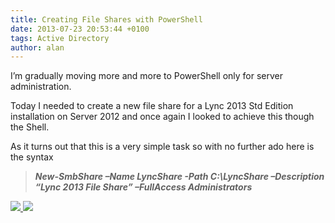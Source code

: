 ```yaml
---
title: Creating File Shares with PowerShell
date: 2013-07-23 20:53:44 +0100
tags: Active Directory
author: alan
---
```


I’m gradually moving more and more to PowerShell only for server administration.

Today I needed to create a new file share for a Lync 2013 Std Edition installation on Server 2012 and once again I looked to achieve this though the Shell.

As it turns out that this is a very simple task so with no further ado here is the syntax

>

> **_New-SmbShare –Name LyncShare -Path C:\LyncShare –Description “Lync 2013 File Share” –FullAccess Administrators_**

    
[ ![](http://feeds.wordpress.com/1.0/comments/everythingsysadmin.wordpress.com/586/) ](http://feeds.wordpress.com/1.0/gocomments/everythingsysadmin.wordpress.com/586/) ![](http://stats.wordpress.com/b.gif?host=everythingsysadmin.wordpress.com&blog=8998607&post=586&subd=everythingsysadmin&ref=&feed=1)
